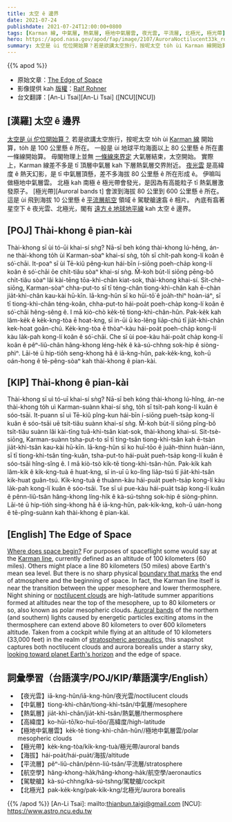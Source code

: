 ```yaml
---
title: 太空 ê 邊界
date: 2021-07-24
publishdate: 2021-07-24T12:00:00+0800
tags: [Karman 線, 中氣層, 熱氣層, 極地中氣層雲, 夜光雲, 平流層, 北極光, 極光帶]
hero: https://apod.nasa.gov/apod/fap/image/2107/AuroraNoctilucent33k_rohner1024.jpg
summary: 太空是 ùi 佗位開始算？若是欲講太空旅行，按呢太空 to̍h ùi Karman 線開始算，to̍h 是 100 公里懸 ê 所在。
---
```


{{% apod %}}

- 原始文章：[The Edge of Space](https://apod.nasa.gov/apod/ap210724.html)
- 影像提供 kah [版權][copyright]：[Ralf Rohner](https://www.instagram.com/skypointer2000/)
- 台文翻譯：[An-Li Tsai][An-Li Tsai] ([NCU][NCU])

## [漢羅] 太空 ê 邊界
[太空是 ùi 佗位開始算？][Where does space begin?]
若是欲講太空旅行，按呢太空 to̍h ùi [Karman 線][Karman line] 開始算，to̍h 是 100 公里懸 ê 所在。
一般是 ùi 地球平均海面以上 80 公里懸 ê 所在畫一條線開始算。
毋閣物理上並無 [一條線來界定][boundary that marks] 大氣層結束，太空開始。
實際上，Karman 線差不多是 tī 頂層中氣層 kah 下層熱氣層交界附近。
[夜光雲][noctilucent clouds] 是高緯度 ê 熱天幻影，是 tī 中氣層頂懸，差不多海拔 80 公里懸 ê 所在形成 ê。
伊嘛叫做極地中氣層雲。
北極 kah 南極 ê 極光帶會發光，是因為有高能粒子 tī 熱氣層激發原子。
[極光帶][Auroral bands t] 會湠到海拔 80 公里到 600 公里懸 ê 所在。
這是 ùi 飛到海拔 10 公里懸 ê [平流層航空][stratospheric aeronautics] 領域 ê 駕駛艙速翕 ê 相片。
內底有翕著星空下 ê 夜光雲、北極光，閣有 [遠方 ê 地球地平線][looking toward planet Earth's horizon] kah 太空 ê 邊界。



## [POJ] Thài-khong ê pian-kài
Thài-khong sī ùi tó-ūi khai-sí sǹg?
Nā-sī beh kóng thài-khong lú-hêng, án-ne thài-khong to̍h ùi Karman-sòaⁿ khai-sí sǹg, to̍h sī chi̍t-pah kong-lí koân ê só͘-chāi.
It-poaⁿ sī ùi Tē-kiû pêng-kun hái-bīn í-siōng poeh-cha̍p kong-lí koân ê só͘-chāi ōe chi̍t-tiâu sòaⁿ khai-sí sǹg.
M̄-koh bu̍t-lí siōng pēng-bô chi̍t-tiâu sòaⁿ lâi kài-tēng tōa-khì-chân kiat-sok, thài-khong khai-sí.
Si̍t-chè-siōng, Karman-sòaⁿ chha-put-to sī tī téng-chân tiong-khì-chân kah ē-chàn jia̍t-khì-chân kau-kài hū-kīn.
Iā-kng-hûn sī ko hūi-tō͘ ê joa̍h-thiⁿ hoàn-iáⁿ, sī tī tiong-khì-chân téng-koân, chha-put-to hái-poa̍t poeh-cha̍p kong-lí koân ê só͘-chāi hêng-sêng ê.
I mā kiò-chò ke̍k-tē tiong-khì-chân-hûn.
Pak-ke̍k kah lâm-ke̍k ê ke̍k-kng-tòa ē hoat-kng, sī in-ūi ū ko-lêng lia̍p-chú tī jia̍t-khì-chân kek-hoat goân-chú.
Ke̍k-kng-tòa ē thòaⁿ-kàu hái-poa̍t poeh-cha̍p kong-lí kàu la̍k-pah kong-lí koân ê só͘-chāi.
Che sī ùi poe-kàu hái-poa̍t cha̍p kong-lí koân ê pêⁿ-liû-chân hâng-khong léng-he̍k ê kà-sú-chhng sok-hip ê siòng-phìⁿ.
Lāi-té ū hip-tio̍h seng-khong hā ê iā-kng-hûn, pak-ke̍k-kng, koh-ū oán-hong ê tē-pêng-sòaⁿ kah thài-khong ê pian-kài.


## [KIP] Thài-khong ê pian-kài
Thài-khong sī uì tó-uī khai-sí sǹg?
Nā-sī beh kóng thài-khong lú-hîng, án-ne thài-khong to̍h uì Karman-suànn khai-sí sǹg, to̍h sī tsi̍t-pah kong-lí kuân ê sóo-tsāi.
It-puann sī uì Tē-kiû pîng-kun hái-bīn í-siōng pueh-tsa̍p kong-lí kuân ê sóo-tsāi uē tsi̍t-tiâu suànn khai-sí sǹg.
M̄-koh bu̍t-lí siōng pīng-bô tsi̍t-tiâu suànn lâi kài-tīng tuā-khì-tsân kiat-sok, thài-khong khai-sí.
Si̍t-tsè-siōng, Karman-suànn tsha-put-to sī tī tíng-tsân tiong-khì-tsân kah ē-tsàn jia̍t-khì-tsân kau-kài hū-kīn.
Iā-kng-hûn sī ko huī-tōo ê jua̍h-thinn huàn-iánn, sī tī tiong-khì-tsân tíng-kuân, tsha-put-to hái-pua̍t pueh-tsa̍p kong-lí kuân ê sóo-tsāi hîng-sîng ê.
I mā kiò-tsò ki̍k-tē tiong-khì-tsân-hûn.
Pak-ki̍k kah lâm-ki̍k ê ki̍k-kng-tuà ē huat-kng, sī in-uī ū ko-lîng lia̍p-tsú tī jia̍t-khì-tsân kik-huat guân-tsú.
Ki̍k-kng-tuà ē thuànn-kàu hái-pua̍t pueh-tsa̍p kong-lí kàu la̍k-pah kong-lí kuân ê sóo-tsāi.
Tse sī uì pue-kàu hái-pua̍t tsa̍p kong-lí kuân ê pênn-liû-tsân hâng-khong líng-hi̍k ê kà-sú-tshng sok-hip ê siòng-phìnn.
Lāi-té ū hip-tio̍h sing-khong hā ê iā-kng-hûn, pak-ki̍k-kng, koh-ū uán-hong ê tē-pîng-suànn kah thài-khong ê pian-kài.



## [English] The Edge of Space
[Where does space begin?][Where does space begin?] For purposes of spaceflight some would say at the [Karman line][Karman line], currently defined as an altitude of 100 kilometers (60 miles).
Others might place a line 80 kilometers (50 miles) above Earth's mean sea level.
But there is no sharp physical [boundary that marks][boundary that marks] the end of atmosphere and the beginning of space.
In fact, the Karman line itself is near the transition between the upper mesophere and lower thermosphere.
Night shining or [noctilucent clouds][noctilucent clouds] are high-latitude summer apparitions formed at altitudes near the top of the mesophere, up to 80 kilometers or so, also known as polar mesopheric clouds.
[Auroral bands][Auroral bands] of the northern (and southern) lights caused by energetic particles exciting atoms in the thermosphere can extend above 80 kilometers to over 600 kilometers altitude.
Taken from a cockpit while flying at an altitude of 10 kilometers (33,000 feet) in the realm of [stratospheric aeronautics][stratospheric aeronautics], this snapshot captures both noctilucent clouds and aurora borealis under a starry sky, [looking toward planet Earth's horizon][looking toward planet Earth's horizon] and the edge of space.

## 詞彙學習（台語漢字/POJ/KIP/華語漢字/English）


- 【夜光雲】iā-kng-hûn/iā-kng-hûn/夜光雲/noctilucent clouds
- 【中氣層】tiong-khì-chân/tiong-khì-tsân/中氣層/mesophere
- 【熱氣層】jia̍t-khì-chân/jia̍t-khì-tsân/熱氣層/thermosphere
- 【高緯度】ko-hūi-tō͘/ko-huī-tōo/高緯度/high-latitude
- 【極地中氣層雲】ke̍k-tē tiong-khì-chân-hûn//極地中氣層雲/polar mesopheric clouds
- 【極光帶】ke̍k-kng-tòa/ki̍k-kng-tuà/極光帶/auroral bands
- 【海拔】hái-poa̍t/hái-pua̍t/海拔/altitude
- 【平流層】pêⁿ-liû-chân/pênn-liû-tsân/平流層/stratosphere
- 【航空學】hâng-khong-ha̍k/hâng-khong-ha̍k/航空學/aeronautics
- 【駕駛艙】kà-sú-chhng/kà-sú-tshng/駕駛艙/cockpit
- 【北極光】pak-ke̍k-kng/pak-ki̍k-kng/北極光/aurora borealis



{{% /apod %}}
[An-Li Tsai]: mailto:thianbun.taigi@gmail.com
[NCU]: https://www.astro.ncu.edu.tw

[copyright]: https://apod.nasa.gov/apod/fap/lib/about_apod.html#srapply

[Where does space begin?]:https://earthsky.org/human-world/the-billionaire-space-race-and-the-karman-line/
[Karman line]:https://en.wikipedia.org/wiki/K%C3%A1rm%C3%A1n_line
[boundary that marks]:https://www.nasa.gov/mission_pages/sunearth/science/atmosphere-layers2.html
[noctilucent clouds]:https://apod.nasa.gov/apod/ap200619.html
[Auroral bands]:https://apod.nasa.gov/apod/ap210114.html
[Auroral bands]:https://apod.tw/daily/20210114/
[stratospheric aeronautics]:https://www.nasa.gov/feature/sofia-offers-new-way-to-study-earth-s-atmosphere
[looking toward planet Earth's horizon]:https://www.youtube.com/watch?v=zwydBbEVrZQ
